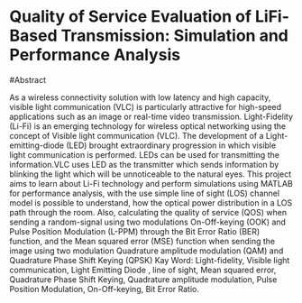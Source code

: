 # Quality of Service Evaluation of LiFi-Based Transmission: Simulation and Performance Analysis

#Abstract

As a wireless connectivity solution with low latency and high capacity, visible light communication (VLC) is particularly attractive for high-speed applications such as an image or real-time
video transmission. Light-Fidelity (Li-Fi) is an emerging technology for wireless optical networking using the concept of Visible light communication (VLC).
The development of a Light-emitting-diode (LED) brought extraordinary progression in which visible light communication is performed.
LEDs can be used for transmitting the information.VLC uses LED as the transmitter which sends information by blinking the light which will be unnoticeable to the natural eyes.
This project aims to learn about Li-Fi technology and perform simulations using MATLAB for performance analysis, with the use simple line of sight (LOS) channel model is possible to understand, how the optical power distribution in a LOS path through the room. Also, calculating the
quality of service (QOS) when sending a random-signal using two modulations On-Off-keying
(OOK) and Pulse Position Modulation (L-PPM) through the Bit Error Ratio (BER) function,
and the Mean squared error (MSE) function when sending the image using two modulation
Quadrature amplitude modulation (QAM) and Quadrature Phase Shift Keying (QPSK)
Kay Word: Light-fidelity, Visible light communication, Light Emitting Diode , line of sight,
Mean squared error, Quadrature Phase Shift Keying, Quadrature amplitude modulation, Pulse
Position Modulation, On-Off-keying, Bit Error Ratio.
